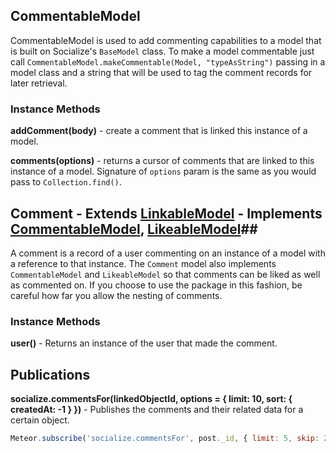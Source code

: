 ## CommentableModel ##

CommentableModel is used to add commenting capabilities to a model that is built on Socialize's `BaseModel` class. To make a model commentable just call `CommentableModel.makeCommentable(Model, "typeAsString")` passing in a model class and a string that will be used to tag the comment records for later retrieval.

### Instance Methods ###

**addComment(body)** - create a comment that is linked this instance of a model.

**comments(options)** - returns a cursor of comments that are linked to this instance of a model. Signature of `options` param is the same as you would pass to `Collection.find()`.


## Comment  - Extends [LinkableModel](https://github.com/copleykj/socialize-linkable-model) - Implements [CommentableModel](https://github.com/copleykj/socialize-commentable), [LikeableModel](https://github.com/copleykj/socialize-likeable)##

A comment is a record of a user commenting on an instance of a model with a reference to that instance. The `Comment` model also implements `CommentableModel` and `LikeableModel` so that comments can be liked as well as commented on. If you choose to use the package in this fashion, be careful how far you allow the nesting of comments.

### Instance Methods ###

**user()** - Returns an instance of the user that made the comment.

## Publications ##

**socialize.commentsFor(linkedObjectId, options = { limit: 10, sort: { createdAt: -1 } })** - Publishes the comments and their related data for a certain object.

```javascript
Meteor.subscribe('socialize.commentsFor', post._id, { limit: 5, skip: 2 });
```
